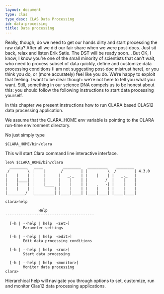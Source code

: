 ```yaml
---
layout: document
type: clas
type_desc: CLAS Data Processing
id: data-processing
title: Data processing
---
```


Really, though,
do we need to get our hands dirty and start processing the raw data?
After all we did our fair share when we were post-docs.
Just sit back, relax and listen Erik Satie.
The DST will be ready soon...
But OK, I know, I know you’re one of the small minority of scientists that can't wait,
who need to process subset of data quickly,
define and customize data processing conditions (I am not suggesting post-doc mistrust here),
or you think you do, or (more accurately) feel like you do.
We’re happy to exploit that feeling. I want to be clear though:
we’re not here to tell you what you want.
Still, something in our science DNA compels us to be honest about this:
you should follow the following instructions to start data processing yourself.

In this chapter we present instructions
how to run CLARA based CLAS12 data processing application.

We assume that the CLARA\_HOME env variable is pointing to
the CLARA run-time environment directory.

No just simply type 

```
$CLARA_HOME/bin/clara
```

This will start Clara command line interactive interface.
```
leo% $CLARA_HOME/bin/clara
  ________   ____         ________   _________    ________
 /        \ |    |       /        | |         \  /        | 4.3.0
|    |    | |    |      |   _._   | |    |    | |   _._   |
|    |____| |    |      |    |    | |        /  |    |    |
|    |    | |    |____  |    |    | |    .   -| |    |    |
|    |    | |         | |    |    | |    |    | |    |    |
|________/  |_________| |____|____| |____|____| |____|____|

clara>help

               Help
----------------------------------------

  [-h | --help | help  <set>]
        Parameter settings

  [-h | --help | help  <edit>]
        Edit data processing conditions

  [-h | --help | help  <run>]
        Start data processing

  [-h | --help | help  <monitor>]
        Monitor data processing
clara>

```
Hierarchical help will navigate you through options to set, customize, run and monitor 
Clas12 data processing applications.
